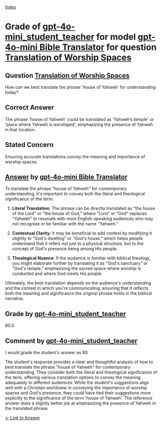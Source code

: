 
[Index](../../../../index.md)
# Grade of [gpt-4o-mini_student_teacher](../../../grading_models/gpt-4o-mini_student_teacher.md) for model [gpt-4o-mini Bible Translator](../../../answering_models/gpt-4o-mini_Bible_Translator.md) for question [Translation of Worship Spaces](../../../questions/Translation_of_Worship_Spaces.md)

## Question [Translation of Worship Spaces](../../../questions/Translation_of_Worship_Spaces.md)
How can we best translate the phrase 'house of Yahweh' for understanding today?

## Correct Answer
The phrase 'house of Yahweh' could be translated as 'Yahweh’s temple' or 'place where Yahweh is worshiped', emphasizing the presence of Yahweh in that location.

## Stated Concern
Ensuring accurate translations convey the meaning and importance of worship spaces.

## [Answer](../Translation_of_Worship_Spaces.md) by [gpt-4o-mini Bible Translator](../../../answering_models/gpt-4o-mini_Bible_Translator.md)
To translate the phrase "house of Yahweh" for contemporary understanding, it's important to convey both the literal and theological significance of the term:

1. **Literal Translation**: The phrase can be directly translated as "the house of the Lord" or "the house of God," where "Lord" or "God" replaces "Yahweh" to resonate with most English-speaking audiences who may not recognize or be familiar with the name "Yahweh."

2. **Contextual Clarity**: It may be beneficial to add context by modifying it slightly to "God's dwelling" or "God's house," which helps people understand that it refers not just to a physical structure, but to the concept of God's presence being among His people.

3. **Theological Nuance**: If the audience is familiar with biblical theology, you might elaborate further by translating it as "God's sanctuary" or "God's temple," emphasizing the sacred space where worship is conducted and where God meets His people.

Ultimately, the best translation depends on the audience's understanding and the context in which you're communicating, ensuring that it reflects both the meaning and significance the original phrase holds in the biblical narrative.

## Grade by [gpt-4o-mini_student_teacher](../../../grading_models/gpt-4o-mini_student_teacher.md)
80.0

## Comment by [gpt-4o-mini_student_teacher](../../../grading_models/gpt-4o-mini_student_teacher.md)
I would grade the student's answer as 80. 

The student's response provides a clear and thoughtful analysis of how to best translate the phrase "house of Yahweh" for contemporary understanding. They consider both the literal and theological significance of the term, offering various translation options to convey the meaning adequately to different audiences. While the student's suggestions align well with a Christian worldview in conveying the importance of worship spaces and God's presence, they could have tied their suggestions more explicitly to the significance of the term 'house of Yahweh'. The reference answer does a slightly better job at emphasizing the presence of Yahweh in the translated phrase.

[&lt;- Link to Answer](../Translation_of_Worship_Spaces.md)
